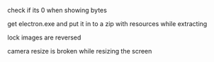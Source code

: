 check if its 0 when showing bytes

get electron.exe and put it in to a zip with resources while extracting

lock images are reversed

camera resize is broken while resizing the screen
